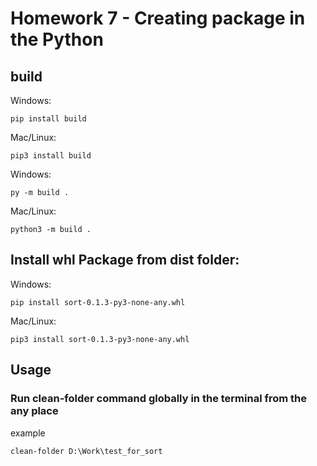 # Homework 7 - Creating package in the Python

## build

Windows:
```
pip install build

```
Mac/Linux:
```
pip3 install build

```
Windows:
```
py -m build .
```

Mac/Linux:
```
python3 -m build .
```

## Install whl Package from dist folder:

Windows:
```
pip install sort-0.1.3-py3-none-any.whl 
```
Mac/Linux:
```
pip3 install sort-0.1.3-py3-none-any.whl 

```

## Usage 

### Run clean-folder command globally in the terminal from the any place 

example

```
clean-folder D:\Work\test_for_sort 
```
